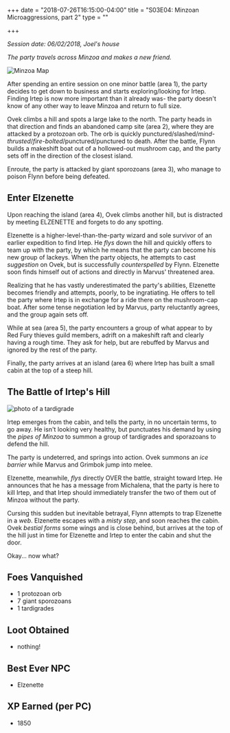 +++
date = "2018-07-26T16:15:00-04:00"
title = "S03E04: Minzoan Microaggressions, part 2"
type = ""

+++

_Session date: 06/02/2018, Joel's house_

_The party travels across Minzoa and makes a new friend._

<!--more-->

![Minzoa Map](/uploads/session-304-map.png)

After spending an entire session on one minor battle (area 1), the party decides to get down to business and starts exploring/looking for Irtep. Finding Irtep is now more important than it already was- the party doesn't know of any other way to leave Minzoa and return to full size.

Ovek climbs a hill and spots a large lake to the north. The party heads in that direction and finds an abandoned camp site (area 2), where they are attacked by a protozoan orb. The orb is quickly punctured/slashed/_mind-thrusted_/_fire-bolted_/punctured/punctured to death.  After the battle, Flynn builds a makeshift boat out of a hollowed-out mushroom cap, and the party sets off in the direction of the closest island.

Enroute, the party is attacked by giant sporozoans (area 3), who manage to poison Flynn before being defeated. 

## Enter Elzenette

Upon reaching the island (area 4), Ovek climbs another hill, but is distracted by meeting ELZENETTE and forgets to do any spotting. 

Elzenette is a higher-level-than-the-party wizard and sole survivor of an earlier expedition to find Irtep. He _flys_ down the hill and quickly offers to team up with the party, by which he means that the party can become his new group of lackeys. When the party objects, he attempts to cast _suggestion_ on Ovek, but is successfully _counterspelled_ by Flynn. Elzenette soon finds himself out of actions and directly in Marvus' threatened area. 

Realizing that he has vastly underestimated the party's abilities, Elzenette becomes friendly and attempts, poorly, to be ingratiating. He offers to tell the party where Irtep is in exchange for a ride there on the mushroom-cap boat. After some tense negotiation led by Marvus, party reluctantly agrees, and the group again sets off.

While at sea (area 5), the party encounters a group of what appear to by Red Fury thieves guild members, adrift on a makeshift raft and clearly having a rough time. They ask for help, but are rebuffed by Marvus and ignored by the rest of the party.

Finally, the party arrives at an island (area 6) where Irtep has built a small cabin at the top of a steep hill. 

## The Battle of Irtep's Hill

![photo of a tardigrade](/uploads/tardigrade.png)

Irtep emerges from the cabin, and tells the party, in no uncertain terms, to go away. He isn't looking very healthy, but punctuates his demand by using the _pipes of Minzoa_ to summon a group of tardigrades and sporazoans to defend the hill.

The party is undeterred, and springs into action. Ovek summons an _ice barrier_ while Marvus and Grimbok jump into melee. 

Elzenette, meanwhile, _flys_ directly OVER the battle, straight toward Irtep. He announces that he has a message from Michalena, that the party is here to kill Irtep, and that Irtep should immediately transfer the two of them out of Minzoa without the party. 

Cursing this sudden but inevitable betrayal, Flynn attempts to trap Elzenette in a _web_. Elzenette escapes with a _misty step_, and soon reaches the cabin. Ovek _bestial forms_ some wings and is close behind, but arrives at the top of the hill just in time for Elzenette and Irtep to enter the cabin and shut the door.

Okay... now what?

## Foes Vanquished

* 1 protozoan orb
* 7 giant sporozoans
* 1 tardigrades

## Loot Obtained

* nothing!

## Best Ever NPC

* Elzenette

## XP Earned (per PC)

* 1850

